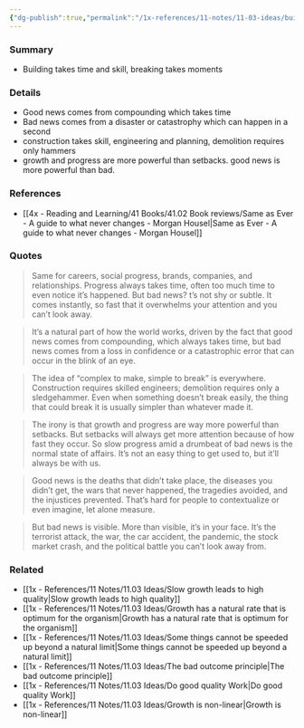 ```yaml
---
{"dg-publish":true,"permalink":"/1x-references/11-notes/11-03-ideas/building-takes-time-and-skill-breaking-takes-moments/","title":"Building takes time and skill, breaking takes moments","created":"2025-07-05T22:00:45.135+03:00","updated":"2025-07-06T14:32:27.273+03:00"}
---
```



### Summary
- Building takes time and skill, breaking takes moments

### Details
- Good news comes from compounding which takes time
- Bad news comes from a disaster or catastrophy which can happen in a second
- construction takes skill, engineering and planning, demolition requires only hammers
- growth and progress are more powerful than setbacks. good news is more powerful than bad.

### References
- [[4x - Reading and Learning/41 Books/41.02 Book reviews/Same as Ever - A guide to what never changes - Morgan Housel\|Same as Ever - A guide to what never changes - Morgan Housel]]

### Quotes
> Same for careers, social progress, brands, companies, and relationships. Progress always takes time, often too much time to even notice it’s happened.
> But bad news? t’s not shy or subtle. It comes instantly, so fast that it overwhelms your attention and you can’t look away.

> It’s a natural part of how the world works, driven by the fact that good news comes from compounding, which always takes time, but bad news comes from a loss in confidence or a catastrophic error that can occur in the blink of an eye.

> The idea of “complex to make, simple to break” is everywhere. Construction requires skilled engineers; demolition requires only a sledgehammer. Even when something doesn’t break easily, the thing that could break it is usually simpler than whatever made it.

> The irony is that growth and progress are way more powerful than setbacks. But setbacks will always get more attention because of how fast they occur. So slow progress amid a drumbeat of bad news is the normal state of affairs. It’s not an easy thing to get used to, but it’ll always be with us.

> Good news is the deaths that didn’t take place, the diseases you didn’t get, the wars that never happened, the tragedies avoided, and the injustices prevented. That’s hard for people to contextualize or even imagine, let alone measure.

> But bad news is visible. More than visible, it’s in your face. It’s the terrorist attack, the war, the car accident, the pandemic, the stock market crash, and the political battle you can’t look away from.



### Related
- [[1x - References/11 Notes/11.03 Ideas/Slow growth leads to high quality\|Slow growth leads to high quality]]
- [[1x - References/11 Notes/11.03 Ideas/Growth has a natural rate that is optimum for the organism\|Growth has a natural rate that is optimum for the organism]]
- [[1x - References/11 Notes/11.03 Ideas/Some things cannot be speeded up beyond a natural limit\|Some things cannot be speeded up beyond a natural limit]]
- [[1x - References/11 Notes/11.03 Ideas/The bad outcome principle\|The bad outcome principle]]
- [[1x - References/11 Notes/11.03 Ideas/Do good quality Work\|Do good quality Work]]
- [[1x - References/11 Notes/11.03 Ideas/Growth is non-linear\|Growth is non-linear]]